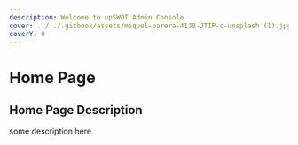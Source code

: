 ```yaml
---
description: Welcome to upSWOT Admin Console
cover: ../../.gitbook/assets/miquel-parera-41J9-JTIP-c-unsplash (1).jpg
coverY: 0
---
```


# Home Page

## Home Page Description

some description here
